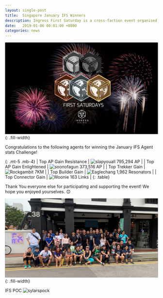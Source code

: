 ```yaml
---
layout: single-post
title:  Singapore January IFS Winners
description: Ingress First Saturday is a cross-faction event organised and run by agents, for agents on the First Saturday of each month.!
date:   2019-01-06 00:01:00 +0800
categories: news
---
```

![ingress fs](/assets/images/news/ifs_sg_banner.jpg){: .fill-width}

Congratulations to the following agents for winning the January IFS Agent stats Challenge!

{: .mt-5 .mb-4}
| Top AP Gain Resistance | ![slapyouall](https://img.shields.io/badge/L16-slapyouall-deepskyblue.svg) 795,294 AP |
| Top AP Gain Enlightened | ![soonofagun](https://img.shields.io/badge/L11-soonofagun-limegreen.svg) 373,516 AP |
| Top Trekker Gain | ![Rockgambit](https://img.shields.io/badge/L16-Rockgambit-limegreen.svg) 7KM |
| Top Builder Gain | ![Eaglechang](https://img.shields.io/badge/L16-Eaglechang-deepskyblue.svg) 1,962 Resonators |
| Top Connector Gain | ![Woonie](https://img.shields.io/badge/L16-Woonie-deepskyblue.svg) 163 Links |
{: .table}

Thank You everyone else for participating and supporting the event!  We hope you enjoyed yourselves. 😊 <br/>

![Group Picture](/assets/images/news/ifs_sg_group.jpg){: .fill-width}

IFS POC ![sylarspock](https://img.shields.io/badge/L16-sylarspock-limegreen.svg)

